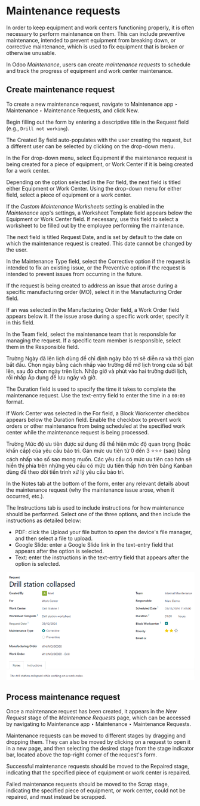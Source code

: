 # Maintenance requests

In order to keep equipment and work centers functioning properly, it is often necessary to perform
maintenance on them. This can include preventive maintenance, intended to prevent equipment from
breaking down, or corrective maintenance, which is used to fix equipment that is broken or otherwise
unusable.

In Odoo *Maintenance*, users can create *maintenance requests* to schedule and track the progress of
equipment and work center maintenance.

## Create maintenance request

To create a new maintenance request, navigate to Maintenance app ‣ Maintenance ‣
Maintenance Requests, and click New.

Begin filling out the form by entering a descriptive title in the Request field (e.g.,
`Drill not working`).

The Created By field auto-populates with the user creating the request, but a different
user can be selected by clicking on the drop-down menu.

In the For drop-down menu, select Equipment if the maintenance request is
being created for a piece of equipment, or Work Center if it is being created for a work
center.

Depending on the option selected in the For field, the next field is titled either
Equipment or Work Center. Using the drop-down menu for either field, select
a piece of equipment or a work center.

If the *Custom Maintenance Worksheets* setting is enabled in the *Maintenance* app's settings, a
Worksheet Template field appears below the Equipment or Work
Center field. If necessary, use this field to select a worksheet to be filled out by the employee
performing the maintenance.

The next field is titled Request Date, and is set by default to the date on which the
maintenance request is created. This date cannot be changed by the user.

In the Maintenance Type field, select the Corrective option if the request
is intended to fix an existing issue, or the Preventive option if the request is
intended to prevent issues from occurring in the future.

If the request is being created to address an issue that arose during a specific manufacturing order
(MO), select it in the Manufacturing Order field.

If an  was selected in the Manufacturing Order field, a Work Order field
appears below it. If the issue arose during a specific work order, specify it in this field.

In the Team field, select the maintenance team that is responsible for managing the
request. If a specific team member is responsible, select them in the Responsible field.

Trường Ngày đã lên lịch dùng để chỉ định ngày bảo trì sẽ diễn ra và thời gian bắt đầu. Chọn ngày bằng cách nhấp vào trường để mở lịch trong cửa sổ bật lên, sau đó chọn ngày trên lịch. Nhập giờ và phút vào hai trường dưới lịch, rồi nhấp Áp dụng để lưu ngày và giờ.

The Duration field is used to specify the time it takes to complete the maintenance
request. Use the text-entry field to enter the time in a `00:00` format.

If Work Center was selected in the For field, a Block Workcenter
checkbox appears below the Duration field. Enable the checkbox to prevent work orders or
other maintenance from being scheduled at the specified work center while the maintenance request is
being processed.

Trường Mức độ ưu tiên được sử dụng để thể hiện mức độ quan trọng (hoặc khẩn cấp) của yêu cầu bảo trì. Gán mức ưu tiên từ 0 đến 3 ⭐⭐⭐ (sao) bằng cách nhấp vào số sao mong muốn. Các yêu cầu có mức ưu tiên cao hơn sẽ hiển thị phía trên những yêu cầu có mức ưu tiên thấp hơn trên bảng Kanban dùng để theo dõi tiến trình xử lý yêu cầu bảo trì.

In the Notes tab at the bottom of the form, enter any relevant details about the
maintenance request (why the maintenance issue arose, when it occurred, etc.).

The Instructions tab is used to include instructions for how maintenance should be
performed. Select one of the three options, and then include the instructions as detailed below:

- PDF: click the Upload your file button to open the device's file manager,
  and then select a file to upload.
- Google Slide: enter a Google Slide link in the text-entry field that
  appears after the option is selected.
- Text: enter the instructions in the text-entry field that appears after the option is
  selected.

![A maintenance request form filled out for a piece of equipment.](maintenance_requests/request-form.png)

## Process maintenance request

Once a maintenance request has been created, it appears in the *New Request* stage of the
*Maintenance Requests* page, which can be accessed by navigating to Maintenance app
‣ Maintenance ‣ Maintenance Requests.

Maintenance requests can be moved to different stages by dragging and dropping them. They can also
be moved by clicking on a request to open it in a new page, and then selecting the desired stage
from the stage indicator bar, located above the top-right corner of the request's form.

Successful maintenance requests should be moved to the Repaired stage, indicating that
the specified piece of equipment or work center is repaired.

Failed maintenance requests should be moved to the Scrap stage, indicating the specified
piece of equipment, or work center, could not be repaired, and must instead be scrapped.

